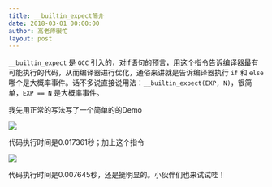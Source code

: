```yaml
---
title: __builtin_expect简介
date: 2018-03-01 00:00:00
author: 高老师很忙
layout: post
---
```


`__builtin_expect` 是 `GCC` 引入的，对if语句的预言，用这个指令告诉编译器最有可能执行的代码，从而编译器进行优化，通俗来讲就是告诉编译器执行 `if` 和 `else` 哪个是大概率事件。话不多说直接说用法：`__builtin_expect(EXP, N)`，很简单，`EXP == N` 是大概率事件。

我先用正常的写法写了一个简单的的Demo

![](https://github.com/iOS-Tips/iOS-tech-set/blob/master/images/2018/03/11-1.png?raw=true)

代码执行时间是0.017361秒；加上这个指令

![](https://github.com/iOS-Tips/iOS-tech-set/blob/master/images/2018/03/11-2.png?raw=true)

代码执行时间是0.007645秒，还是挺明显的。小伙伴们也来试试哇！
